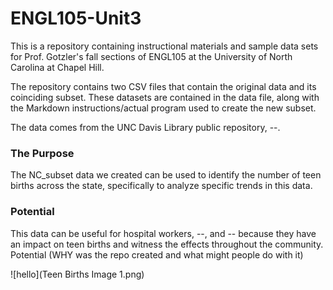 # ENGL105-Unit3
This is a repository containing instructional materials and sample data sets for Prof. Gotzler's fall sections of ENGL105 at the University of North Carolina at Chapel Hill.

The repository contains two CSV files that contain the original data and its coinciding subset. These datasets are contained in the data file, along with the Markdown instructions/actual program used to create the new subset.

The data comes from the UNC Davis Library public repository, --. 


### The Purpose
The NC_subset data we created can be used to identify the number of teen births across the state, specifically to analyze specific trends in this data. 

### Potential 
This data can be useful for hospital workers, --, and -- because they have an impact on teen births and witness the effects throughout the community. 
Potential (WHY was the repo created and what might people do with it) 

![hello](Teen Births Image 1.png)
